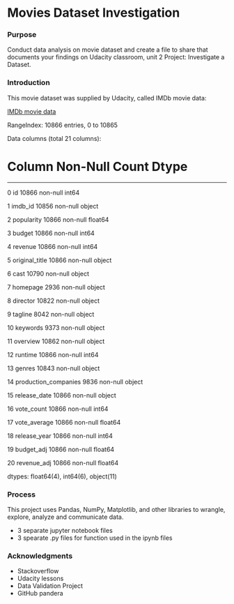# Movies Dataset Investigation
### Purpose

Conduct data analysis on movie dataset and create a file to share that documents your findings on Udacity classroom, unit 2 Project: Investigate a Dataset.

### Introduction

This movie dataset was supplied by Udacity, called IMDb movie data:

[IMDb movie data](https://s3.amazonaws.com/video.udacity-data.com/topher/2018/July/5b57919a_data-set-options/data-set-options.pdf)

RangeIndex: 10866 entries, 0 to 10865

Data columns (total 21 columns):
 #   Column                Non-Null Count  Dtype 

---  ------                --------------  -----  

 0   id                    10866 non-null  int64  

 1   imdb_id               10856 non-null  object 

 2   popularity            10866 non-null  float64

 3   budget                10866 non-null  int64  

 4   revenue               10866 non-null  int64  

 5   original_title        10866 non-null  object 

 6   cast                  10790 non-null  object 

 7   homepage              2936 non-null   object 

 8   director              10822 non-null  object 

 9   tagline               8042 non-null   object 

 10  keywords              9373 non-null   object 

 11  overview              10862 non-null  object 

 12  runtime               10866 non-null  int64  

 13  genres                10843 non-null  object 

 14  production_companies  9836 non-null   object 

 15  release_date          10866 non-null  object 

 16  vote_count            10866 non-null  int64  

 17  vote_average          10866 non-null  float64

 18  release_year          10866 non-null  int64  

 19  budget_adj            10866 non-null  float64

 20  revenue_adj           10866 non-null  float64

dtypes: float64(4), int64(6), object(11)

### Process
This project uses Pandas, NumPy, Matplotlib, and other libraries to wrangle, explore, analyze and communicate data.

- 3 separate jupyter notebook files
- 3 spearate .py files for function used in the ipynb files

### Acknowledgments

- Stackoverflow
- Udacity lessons
- Data Validation Project
- GitHub pandera